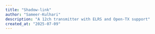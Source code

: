 ```yaml
---
title: "Shadow-link"
author: "Sameer-Kulhari"
description: "A 12ch transmitter with ELRS and Open-TX support"
created_at: "2025-07-09"
---
```


